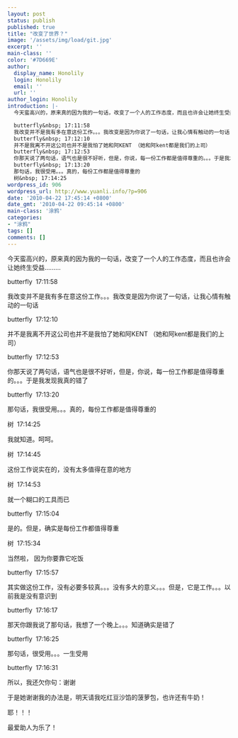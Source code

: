 ```yaml
---
layout: post
status: publish
published: true
title: "改变了世界？"
image: '/assets/img/load/git.jpg'
excerpt: ''
main-class: ''
color: '#7D669E'
author:
  display_name: Honolily
  login: Honolily
  email: ''
  url: ''
author_login: Honolily
introduction: |-
  今天蛮高兴的，原来真的因为我的一句话，改变了一个人的工作态度，而且也许会让她终生受益.........

  butterfly&nbsp; 17:11:58
  我改变并不是我有多在意这份工作。。。我改变是因为你说了一句话，让我心情有触动的一句话
  butterfly&nbsp; 17:12:10
  并不是我离不开这公司也并不是我怕了她和阿KENT （她和阿kent都是我们的上司）
  butterfly&nbsp; 17:12:53
  你那天说了两句话，语气也是很不好听，但是，你说，每一份工作都是值得尊重的。。。于是我发现我真的错了
  butterfly&nbsp; 17:13:20
  那句话，我很受用。。。真的，每份工作都是值得尊重的
  树&nbsp; 17:14:25
wordpress_id: 906
wordpress_url: http://www.yuanli.info/?p=906
date: '2010-04-22 17:45:14 +0800'
date_gmt: '2010-04-22 09:45:14 +0800'
main-class: '涂鸦'
categories:
- "涂鸦"
tags: []
comments: []
---
```

今天蛮高兴的，原来真的因为我的一句话，改变了一个人的工作态度，而且也许会让她终生受益.........

butterfly&nbsp; 17:11:58

我改变并不是我有多在意这份工作。。。我改变是因为你说了一句话，让我心情有触动的一句话

butterfly&nbsp; 17:12:10

并不是我离不开这公司也并不是我怕了她和阿KENT （她和阿kent都是我们的上司）

butterfly&nbsp; 17:12:53

你那天说了两句话，语气也是很不好听，但是，你说，每一份工作都是值得尊重的。。。于是我发现我真的错了

butterfly&nbsp; 17:13:20

那句话，我很受用。。。真的，每份工作都是值得尊重的

树&nbsp; 17:14:25

我就知道。呵呵。

树&nbsp; 17:14:45

这份工作说实在的，没有太多值得在意的地方

树&nbsp; 17:14:53

就一个糊口的工具而已

butterfly&nbsp; 17:15:04

是的。但是，确实是每份工作都值得尊重

树&nbsp; 17:15:34

当然啦， 因为你要靠它吃饭

butterfly&nbsp; 17:15:57

其实做这份工作，没有必要多较真。。。没有多大的意义。。。但是，它是工作。。。以前我是没有意识到

butterfly&nbsp; 17:16:17

那天你跟我说了那句话，我想了一个晚上。。。知道确实是错了

butterfly&nbsp; 17:16:25

那句话，很受用。。。一生受用

butterfly&nbsp; 17:16:31

所以，我还欠你句：谢谢

于是她谢谢我的办法是，明天请我吃红豆沙馅的菠萝包，也许还有牛奶！

耶！！！

最爱助人为乐了！

